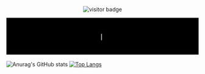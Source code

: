 <p align="center">
  <img src="https://visitor-badge.glitch.me/badge?page_id=Edson0710.Edson0710" alt="visitor badge"/>
</p>



![Hi I am Edson](https://github.com/Edson0710/Edson0710/raw/main/resource/edson.gif)


![Anurag's GitHub stats](https://github-readme-stats.vercel.app/api?username=Edson0710&show_icons=true&theme=github_dark&line_height=40)
[![Top Langs](https://github-readme-stats.vercel.app/api/top-langs/?username=Edson0710&theme=github_dark)](https://github.com/anuraghazra/github-readme-stats)

